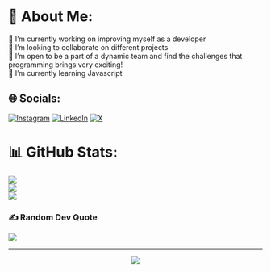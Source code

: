 # 💫 About Me:
🔭 I’m currently working on improving myself as a developer<br>👯 I’m looking to collaborate on different projects<br>🤝 I’m open to be a part of a dynamic team and find the challenges that programming brings very exciting!<br>🌱 I’m currently learning Javascript<br>


## 🌐 Socials:
[![Instagram](https://img.shields.io/badge/Instagram-%23E4405F.svg?logo=Instagram&logoColor=white)](https://instagram.com/https://www.instagram.com/rishi_bhardwaj_3104/) [![LinkedIn](https://img.shields.io/badge/LinkedIn-%230077B5.svg?logo=linkedin&logoColor=white)](https://linkedin.com/in/https://www.linkedin.com/in/rishi-bhardwaj-853535254?utm_source=share&utm_campaign=share_via&utm_content=profile&utm_medium=android_app) [![X](https://img.shields.io/badge/X-black.svg?logo=X&logoColor=white)](https://x.com/https://x.com/Rishi_3104?t=2ptGrCOeyfq-HghgDwFNlg&s=09) 
# 📊 GitHub Stats:
![](https://github-readme-stats.vercel.app/api?username=Rishi3104&theme=merko&hide_border=false&include_all_commits=false&count_private=false)<br/>
![](https://github-readme-streak-stats.herokuapp.com/?user=Rishi3104&theme=merko&hide_border=false)<br/>
![](https://github-readme-stats.vercel.app/api/top-langs/?username=Rishi3104&theme=merko&hide_border=false&include_all_commits=false&count_private=false&layout=compact)

### ✍️ Random Dev Quote
![](https://quotes-github-readme.vercel.app/api?type=vetical&theme=radical)

---
<div align="center">
  <img src="https://profile-counter.glitch.me/Rishi3104/count.svg?"  />
</div>

###

<!-- Proudly created with GPRM ( https://gprm.itsvg.in ) -->
